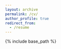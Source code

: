 ```yaml
---
layout: archive
permalink: /cv/
author_profile: true
redirect_from:
  - /resume
---
```


{% include base_path %}